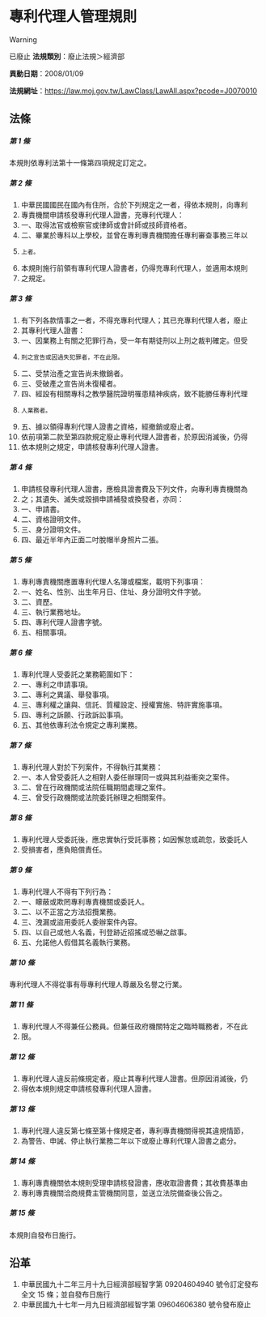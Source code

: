 # 專利代理人管理規則


> [!WARNING]
> 已廢止
**法規類別**：廢止法規＞經濟部

**異動日期**：2008/01/09  

**法規網址**：https://law.moj.gov.tw/LawClass/LawAll.aspx?pcode=J0070010



## 法條
##### 第 1 條
本規則依專利法第十一條第四項規定訂定之。

##### 第 2 條
1. 中華民國國民在國內有住所，合於下列規定之一者，得依本規則，向專利
1. 專責機關申請核發專利代理人證書，充專利代理人：                  
1. 一、取得法官或檢察官或律師或會計師或技師資格者。                
1. 二、畢業於專科以上學校，並曾在專利專責機關擔任專利審查事務三年以
1.     上者。                                                      
1. 本規則施行前領有專利代理人證書者，仍得充專利代理人，並適用本規則
1. 之規定。                                                        

##### 第 3 條
1. 有下列各款情事之一者，不得充專利代理人；其已充專利代理人者，廢止
1. 其專利代理人證書：                                              
1. 一、因業務上有關之犯罪行為，受一年有期徒刑以上刑之裁判確定。但受
1.     刑之宣告或因過失犯罪者，不在此限。                          
1. 二、受禁治產之宣告尚未撤銷者。                                  
1. 三、受破產之宣告尚未復權者。                                    
1. 四、經設有相關專科之教學醫院證明罹患精神疾病，致不能勝任專利代理
1.     人業務者。                                                  
1. 五、據以領得專利代理人證書之資格，經撤銷或廢止者。              
1. 依前項第二款至第四款規定廢止專利代理人證書者，於原因消滅後，仍得
1. 依本規則之規定，申請核發專利代理人證書。                        

##### 第 4 條
1. 申請核發專利代理人證書，應檢具證書費及下列文件，向專利專責機關為
1. 之；其遺失、滅失或毀損申請補發或換發者，亦同：                  
1. 一、申請書。                                                    
1. 二、資格證明文件。                                              
1. 三、身分證明文件。                                              
1. 四、最近半年內正面二吋脫帽半身照片二張。                        

##### 第 5 條
1. 專利專責機關應置專利代理人名簿或檔案，載明下列事項：            
1. 一、姓名、性別、出生年月日、住址、身分證明文件字號。            
1. 二、資歷。                                                      
1. 三、執行業務地址。                                              
1. 四、專利代理人證書字號。                                        
1. 五、相關事項。                                                  

##### 第 6 條
1. 專利代理人受委託之業務範圍如下：                                
1. 一、專利之申請事項。                                            
1. 二、專利之異議、舉發事項。                                      
1. 三、專利權之讓與、信託、質權設定、授權實施、特許實施事項。      
1. 四、專利之訴願、行政訴訟事項。                                  
1. 五、其他依專利法令規定之專利業務。                              

##### 第 7 條
1. 專利代理人對於下列案件，不得執行其業務：                    
1. 一、本人曾受委託人之相對人委任辦理同一或與其利益衝突之案件。
1. 二、曾在行政機關或法院任職期間處理之案件。                  
1. 三、曾受行政機關或法院委託辦理之相關案件。                  

##### 第 8 條
1. 專利代理人受委託後，應忠實執行受託事務；如因懈怠或疏忽，致委託人 
1. 受損害者，應負賠償責任。                                         

##### 第 9 條
1. 專利代理人不得有下列行為：                                       
1. 一、矇蔽或欺罔專利專責機關或委託人。                             
1. 二、以不正當之方法招攬業務。                                     
1. 三、洩漏或盜用委託人委辦案件內容。                               
1. 四、以自己或他人名義，刊登跡近招搖或恐嚇之啟事。                 
1. 五、允諾他人假借其名義執行業務。                                 

##### 第 10 條
專利代理人不得從事有辱專利代理人尊嚴及名譽之行業。

##### 第 11 條
1. 專利代理人不得兼任公務員。但兼任政府機關特定之臨時職務者，不在此
1. 限。                                                            

##### 第 12 條
1. 專利代理人違反前條規定者，廢止其專利代理人證書。但原因消滅後，仍
1. 得依本規則規定申請核發專利代理人證書。                          

##### 第 13 條
1. 專利代理人違反第七條至第十條規定者，專利專責機關得視其違規情節，
1. 為警告、申誡、停止執行業務二年以下或廢止專利代理人證書之處分。  

##### 第 14 條
1. 專利專責機關依本規則受理申請核發證書，應收取證書費；其收費基準由
1. 專利專責機關洽商規費主管機關同意，並送立法院備查後公告之。      

##### 第 15 條
本規則自發布日施行。

## 沿革
1. 中華民國九十二年三月十九日經濟部經智字第 09204604940  號令訂定發布全文 15 條；並自發布日施行
1. 中華民國九十七年一月九日經濟部經智字第 09604606380  號令發布廢止                                                            
